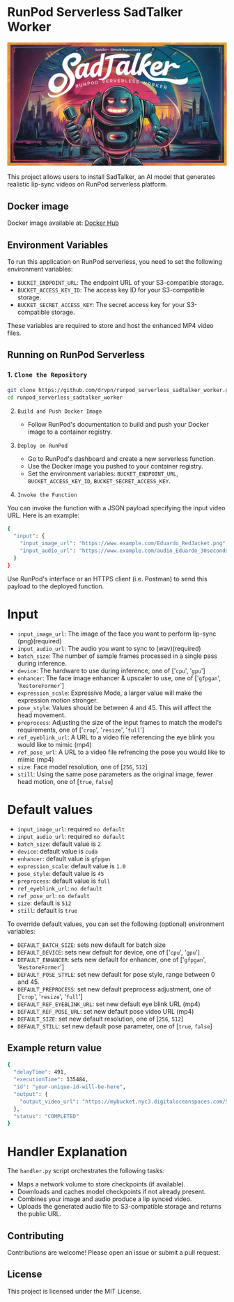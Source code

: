 # RunPod Serverless SadTalker Worker

![Banner](resources/Banner.png)

This project allows users to install SadTalker, an AI model that generates realistic lip-sync videos on RunPod serverless platform.

## Docker image

Docker image available at: [Docker Hub](https://hub.docker.com/repository/docker/drvpn/runpod_serverless_sadtalker_worker)

## Environment Variables

To run this application on RunPod serverless, you need to set the following environment variables:

- `BUCKET_ENDPOINT_URL`: The endpoint URL of your S3-compatible storage.
- `BUCKET_ACCESS_KEY_ID`: The access key ID for your S3-compatible storage.
- `BUCKET_SECRET_ACCESS_KEY`: The secret access key for your S3-compatible storage.

These variables are required to store and host the enhanced MP4 video files.

## Running on RunPod Serverless

### 1. `Clone the Repository`

```sh
git clone https://github.com/drvpn/runpod_serverless_sadtalker_worker.git
cd runpod_serverless_sadtalker_worker
```

2. `Build and Push Docker Image`
   - Follow RunPod's documentation to build and push your Docker image to a container registry.

3. `Deploy on RunPod`
   - Go to RunPod's dashboard and create a new serverless function.
   - Use the Docker image you pushed to your container registry.
   - Set the environment variables: `BUCKET_ENDPOINT_URL`, `BUCKET_ACCESS_KEY_ID`, `BUCKET_SECRET_ACCESS_KEY`.

4. `Invoke the Function`

You can invoke the function with a JSON payload specifying the input video URL. Here is an example:

```sh
{
  "input": {
    "input_image_url": "https://www.example.com/Eduardo_RedJacket.png",
    "input_audio_url": "https://www.example.com/audio_Eduardo_30seconds.mp3"
  }
}
```

Use RunPod's interface or an HTTPS client (i.e. Postman) to send this payload to the deployed function.

# Input
- `input_image_url`: The image of the face you want to perform lip-sync (png)(required)
- `input_audio_url`: The audio you want to sync to (wav)(required)
- `batch_size`: The number of sample frames processed in a single pass during inference.
- `device`: The hardware to use during inference, one of ['`cpu`', '`gpu`']
- `enhancer`: The face image enhancer & upscaler to use, one of ['`gfpgan`', '`RestoreFormer`']
- `expression_scale`: Expressive Mode, a larger value will make the expression motion stronger.
- `pose_style`: Values should be between 4 and 45. This will affect the head movement.
- `preprocess`: Adjusting the size of the input frames to match the model's requirements, one of ['`crop`', '`resize`', '`full`']
- `ref_eyeblink_url`: A URL to a video file referencing the eye blink you would like to mimic (mp4)
- `ref_pose_url`: A URL to a video file refrencing the pose you would like to mimic (mp4)
- `size`: Face model resolution, one of [`256`, `512`]
- `still`: Using the same pose parameters as the original image, fewer head motion, one of [`true`, `false`]

# Default values
- `input_image_url`: required `no default`
- `input_audio_url`: required `no default`
- `batch_size`: default value is `2`
- `device`: default value is `cuda`
- `enhancer`: default value is `gfpgan`
- `expression_scale`: default value is `1.0`
- `pose_style`: default value is `45`
- `preprocess`: default value is `full`
- `ref_eyeblink_url`: `no default`
- `ref_pose_url`: `no default`
- `size`: default is `512`
- `still`: default is `true`

To override default values, you can set the following (optional) environment variables:

- `DEFAULT_BATCH_SIZE`: sets new default for batch size
- `DEFAULT_DEVICE`: sets new default for device, one of ['`cpu`', '`gpu`']
- `DEFAULT_ENHANCER`: sets new default for enhancer, one of ['`gfpgan`', '`RestoreFormer`']
- `DEFAULT_POSE_STYLE`: set new default for pose style, range between 0 and 45.
- `DEFAULT_PREPROCESS`: set new default preprocess adjustment, one of ['`crop`', '`resize`', '`full`']
- `DEFAULT_REF_EYEBLINK_URL`: set new default eye blink URL (mp4)
- `DEFAULT_REF_POSE_URL`: set new default pose video URL (mp4)
- `DEFAULT_SIZE`: set new default resolution, one of [`256`, `512`]
- `DEFAULT_STILL`: set new default pose parameter, one of [`true`, `false`]

## Example return value
```sh
{
  "delayTime": 491,
  "executionTime": 135484,
  "id": "your-unique-id-will-be-here",
  "output": {
    "output_video_url": "https://mybucket.nyc3.digitaloceanspaces.com/SadTalker/2024_06_16_16.20.48.mp4"
  },
  "status": "COMPLETED"
}
```
# Handler Explanation

The `handler.py` script orchestrates the following tasks:

- Maps a network volume to store checkpoints (if available).
- Downloads and caches model checkpoints if not already present.
- Combines your image and audio produce a lip synced video.
- Uploads the generated audio file to S3-compatible storage and returns the public URL.

## Contributing

Contributions are welcome! Please open an issue or submit a pull request.

## License

This project is licensed under the MIT License.

